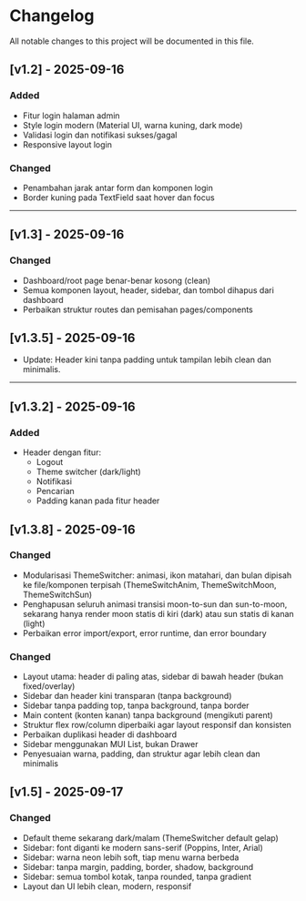 # Changelog

All notable changes to this project will be documented in this file.

## [v1.2] - 2025-09-16
### Added
- Fitur login halaman admin
- Style login modern (Material UI, warna kuning, dark mode)
- Validasi login dan notifikasi sukses/gagal
- Responsive layout login

### Changed
- Penambahan jarak antar form dan komponen login
- Border kuning pada TextField saat hover dan focus

---


## [v1.3] - 2025-09-16
### Changed
- Dashboard/root page benar-benar kosong (clean)
- Semua komponen layout, header, sidebar, dan tombol dihapus dari dashboard
- Perbaikan struktur routes dan pemisahan pages/components


## [v1.3.5] - 2025-09-16

- Update: Header kini tanpa padding untuk tampilan lebih clean dan minimalis.

---

## [v1.3.2] - 2025-09-16
### Added
- Header dengan fitur:
	- Logout
	- Theme switcher (dark/light)
	- Notifikasi
	- Pencarian
	- Padding kanan pada fitur header


## [v1.3.8] - 2025-09-16
### Changed
- Modularisasi ThemeSwitcher: animasi, ikon matahari, dan bulan dipisah ke file/komponen terpisah (ThemeSwitchAnim, ThemeSwitchMoon, ThemeSwitchSun)
- Penghapusan seluruh animasi transisi moon-to-sun dan sun-to-moon, sekarang hanya render moon statis di kiri (dark) atau sun statis di kanan (light)
- Perbaikan error import/export, error runtime, dan error boundary


### Changed
- Layout utama: header di paling atas, sidebar di bawah header (bukan fixed/overlay)
- Sidebar dan header kini transparan (tanpa background)
- Sidebar tanpa padding top, tanpa background, tanpa border
- Main content (konten kanan) tanpa background (mengikuti parent)
- Struktur flex row/column diperbaiki agar layout responsif dan konsisten
- Perbaikan duplikasi header di dashboard
- Sidebar menggunakan MUI List, bukan Drawer
- Penyesuaian warna, padding, dan struktur agar lebih clean dan minimalis


## [v1.5] - 2025-09-17
### Changed
- Default theme sekarang dark/malam (ThemeSwitcher default gelap)
- Sidebar: font diganti ke modern sans-serif (Poppins, Inter, Arial)
- Sidebar: warna neon lebih soft, tiap menu warna berbeda
- Sidebar: tanpa margin, padding, border, shadow, background
- Sidebar: semua tombol kotak, tanpa rounded, tanpa gradient
- Layout dan UI lebih clean, modern, responsif
